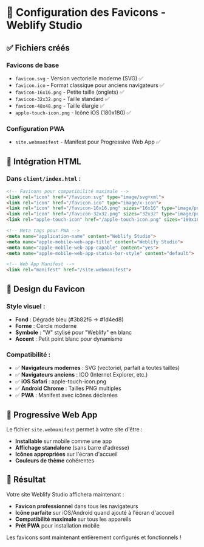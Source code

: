 # 🎯 Configuration des Favicons - Weblify Studio

## ✅ Fichiers créés

### **Favicons de base**
- `favicon.svg` - Version vectorielle moderne (SVG) ✅
- `favicon.ico` - Format classique pour anciens navigateurs ✅  
- `favicon-16x16.png` - Petite taille (onglets) ✅
- `favicon-32x32.png` - Taille standard ✅
- `favicon-48x48.png` - Taille élargie ✅
- `apple-touch-icon.png` - Icône iOS (180x180) ✅

### **Configuration PWA**
- `site.webmanifest` - Manifest pour Progressive Web App ✅

## 🔧 Intégration HTML

### **Dans `client/index.html`** :
```html
<!-- Favicons pour compatibilité maximale -->
<link rel="icon" href="/favicon.svg" type="image/svg+xml">
<link rel="icon" href="/favicon.ico" type="image/x-icon">
<link rel="icon" href="/favicon-16x16.png" sizes="16x16" type="image/png">
<link rel="icon" href="/favicon-32x32.png" sizes="32x32" type="image/png">
<link rel="apple-touch-icon" href="/apple-touch-icon.png" sizes="180x180">

<!-- Meta tags pour PWA -->
<meta name="application-name" content="Weblify Studio">
<meta name="apple-mobile-web-app-title" content="Weblify Studio">
<meta name="apple-mobile-web-app-capable" content="yes">
<meta name="apple-mobile-web-app-status-bar-style" content="default">

<!-- Web App Manifest -->
<link rel="manifest" href="/site.webmanifest">
```

## 🎨 Design du Favicon

### **Style visuel** :
- **Fond** : Dégradé bleu (#3b82f6 → #1d4ed8)
- **Forme** : Cercle moderne
- **Symbole** : "W" stylisé pour "Weblify" en blanc
- **Accent** : Petit point blanc pour dynamisme

### **Compatibilité** :
- ✅ **Navigateurs modernes** : SVG (vectoriel, parfait à toutes tailles)
- ✅ **Navigateurs anciens** : ICO (Internet Explorer, etc.)
- ✅ **iOS Safari** : apple-touch-icon.png
- ✅ **Android Chrome** : Tailles PNG multiples
- ✅ **PWA** : Manifest avec icônes déclarées

## 📱 Progressive Web App

Le fichier `site.webmanifest` permet à votre site d'être :
- **Installable** sur mobile comme une app
- **Affichage standalone** (sans barre d'adresse)
- **Icônes appropriées** sur l'écran d'accueil
- **Couleurs de thème** cohérentes

## 🚀 Résultat

Votre site Weblify Studio affichera maintenant :
- **Favicon professionnel** dans tous les navigateurs
- **Icône parfaite** sur iOS/Android quand ajouté à l'écran d'accueil  
- **Compatibilité maximale** sur tous les appareils
- **Prêt PWA** pour installation mobile

Les favicons sont maintenant entièrement configurés et fonctionnels !